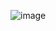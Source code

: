 ![image](https://user-images.githubusercontent.com/55869934/202796884-cd8d6157-20b2-4066-a76f-441008e3fba1.png)
